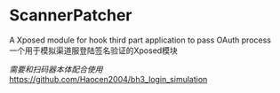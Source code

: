 # ScannerPatcher
A Xposed module for hook third part application to pass OAuth process  
一个用于模拟渠道服登陆签名验证的Xposed模块

*需要和扫码器本体配合使用*  
https://github.com/Haocen2004/bh3_login_simulation
